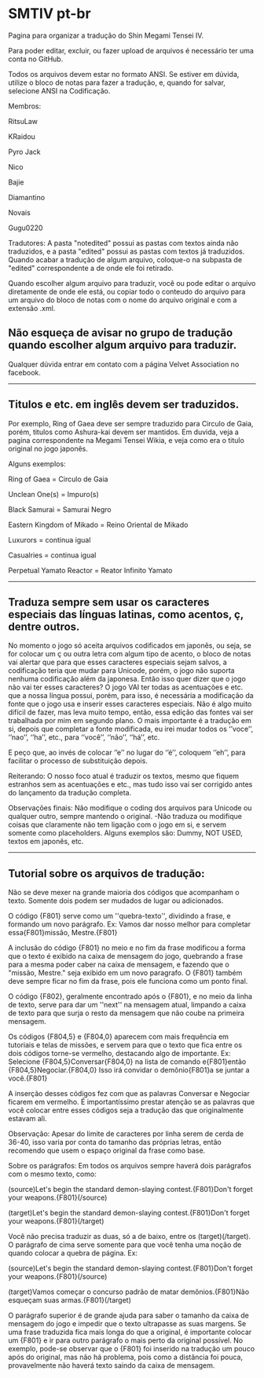 # SMTIV pt-br
Pagina para organizar a tradução do Shin Megami Tensei IV.

Para poder editar, excluir, ou fazer upload de arquivos é necessário ter uma conta no GitHub.

Todos os arquivos devem estar no formato ANSI. Se estiver em dúvida, utilize o bloco de notas para fazer a tradução, e, quando for salvar, selecione ANSI na Codificação.

Membros:

RitsuLaw

KRaidou

Pyro Jack

Nico

Bajie

Diamantino

Novais

Gugu0220


Tradutores: A pasta "notedited" possui as pastas com textos ainda não traduzidos, e a pasta "edited" possui as pastas com textos já traduzidos. Quando acabar a tradução de algum arquivo, coloque-o na subpasta de "edited" correspondente a de onde ele foi retirado.

Quando escolher algum arquivo para traduzir, você ou pode editar o arquivo diretamente de onde ele está, ou copiar todo o conteudo do arquivo para um arquivo do bloco de notas com o nome do arquivo original e com a extensão .xml.

Não esqueça de avisar no grupo de tradução quando escolher algum arquivo para traduzir.
-

Qualquer dúvida entrar em contato com a página Velvet Association no facebook.

----
Titulos e etc. em inglês devem ser traduzidos. 
-
Por exemplo, Ring of Gaea deve ser sempre traduzido para Circulo de Gaia, porém, titulos como Ashura-kai devem ser mantidos. Em duvida, veja a pagina correspondente na Megami Tensei Wikia, e veja como era o titulo original no jogo japonês.

Alguns exemplos:

Ring of Gaea = Circulo de Gaia

Unclean One(s) = Impuro(s)

Black Samurai = Samurai Negro

Eastern Kingdom of Mikado = Reino Oriental de Mikado

Luxurors = continua igual

Casualries = continua igual

Perpetual Yamato Reactor = Reator Infinito Yamato

----

Traduza sempre sem usar os caracteres especiais das línguas latinas, como acentos, ç, dentre outros.
- 
No momento o jogo só aceita arquivos codificados em japonês, ou seja, se for colocar um ç ou outra letra com algum tipo de acento, o bloco de notas vai alertar que para que esses caracteres especiais sejam salvos, a codificação teria que mudar para Unicode, porém, o jogo não suporta nenhuma codificação além da japonesa.
Então isso quer dizer que o jogo não vai ter esses caracteres?
O jogo VAI ter todas as acentuações e etc. que a nossa língua possui, porém, para isso, é necessária a modificação da fonte que o jogo usa e inserir esses caracteres especiais. Não é algo muito difícil de fazer, mas leva muito tempo, então, essa edição das fontes vai ser trabalhada por mim em segundo plano. O mais importante é a tradução em si, depois que completar a fonte modificada, eu irei mudar todos os ‘’voce’’, ‘’nao’’, ‘’ha’’, etc., para ‘’você’’, ‘’não’’, ‘’há’’, etc. 

E peço que, ao invés de colocar ‘’e’’ no lugar do ‘’é’’, coloquem ‘’eh’’, para facilitar o processo de substituição depois.

Reiterando: O nosso foco atual é traduzir os textos, mesmo que fiquem estranhos sem as acentuações e etc., mas tudo isso vai ser corrigido antes do lançamento da tradução completa.

Observações finais: Não modifique o coding dos arquivos para Unicode ou qualquer outro, sempre mantendo o original.
-Não traduza ou modifique coisas que claramente não tem ligação com o jogo em si, e servem somente como placeholders. 
Alguns exemplos são: Dummy, NOT USED, textos em japonês, etc.

----

Tutorial sobre os arquivos de tradução:
-
Não se deve mexer na grande maioria dos códigos que acompanham o texto. Somente dois podem ser mudados de lugar ou adicionados.

O código {F801} serve como um ''quebra-texto'', dividindo a frase, e formando um novo parágrafo.
Ex: 
Vamos dar nosso melhor para completar essa{F801}missão, Mestre.{F801}

A inclusão do código {F801} no meio e no fim da frase modificou a forma que o texto é exibido na caixa de mensagem do jogo, quebrando a frase para a mesma poder caber na caixa de mensagem, e fazendo que o "missão, Mestre." seja exibido em um novo paragrafo.
O {F801} também deve sempre ficar no fim da frase, pois ele funciona como um ponto final.

O código {F802}, geralmente encontrado após o {F801}, e no meio da linha de texto, serve para dar um ''next'' na mensagem atual, limpando a caixa de texto para que surja o resto da mensagem que não coube na primeira mensagem.

Os códigos {F804,5} e {F804,0} aparecem com mais frequência em tutoriais e telas de missões, e servem para que o texto que fica entre os dois códigos torne-se vermelho, destacando algo de importante.
Ex: 
Selecione {F804,5}Conversar{F804,0} na lista de comando e{F801}então {F804,5}Negociar.{F804,0} Isso irá convidar o demônio{F801}a se juntar a você.{F801}

A inserção desses códigos fez com que as palavras Conversar e Negociar ficarem em vermelho. É importantíssimo prestar atenção se as palavras que você colocar entre esses códigos seja a tradução das que originalmente estavam ali.

Observação: Apesar do limite de caracteres por linha serem de cerda de 36-40, isso varia por conta do tamanho das próprias letras, então recomendo que usem o espaço original da frase como base.

Sobre os parágrafos:
Em todos os arquivos sempre haverá dois parágrafos com o mesmo texto, como:

(source)Let's begin the standard demon-slaying contest.{F801}Don't forget your weapons.{F801}(/source)

(target)Let's begin the standard demon-slaying contest.{F801}Don't forget your weapons.{F801}(/target)

Você não precisa traduzir as duas, só a de baixo, entre os (target)(/target). O parágrafo de cima serve somente para que você tenha uma noção de quando colocar a quebra de página.
Ex: 

(source)Let's begin the standard demon-slaying contest.{F801}Don't forget your weapons.{F801}(/source)

(target)Vamos começar o concurso padrão de matar demônios.{F801}Não esqueçam suas armas.{F801}(/target)

O parágrafo superior é de grande ajuda para saber o tamanho da caixa de mensagem do jogo e impedir que o texto ultrapasse as suas margens. Se uma frase traduzida fica mais longa do que a original, é importante colocar um {F801} e ir para outro parágrafo o mais perto da original possível. No exemplo, pode-se observar que o {F801} foi inserido na tradução um pouco após do original, mas não há problema, pois como a distância foi pouca, provavelmente não haverá texto saindo da caixa de mensagem.

